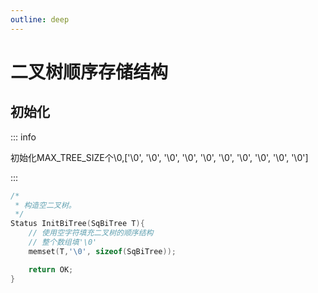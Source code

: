 ```yaml
---
outline: deep
---
```


# 二叉树顺序存储结构

## 初始化

::: info

初始化MAX_TREE_SIZE个\0,['\0', '\0', '\0', '\0', '\0', '\0', '\0', '\0', '\0', '\0']

:::

```c
/*
 * 构造空二叉树。
 */
Status InitBiTree(SqBiTree T){
    // 使用空字符填充二叉树的顺序结构
    // 整个数组填'\0'
    memset(T,'\0', sizeof(SqBiTree));

    return OK;
}
```

